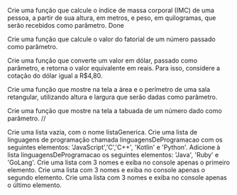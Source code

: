 Crie uma função que calcule o índice de massa corporal (IMC) de uma pessoa, a partir de sua altura, em metros, e peso, em quilogramas, que serão recebidos como parâmetro. Done

Crie uma função que calcule o valor do fatorial de um número passado como parâmetro.

Crie uma função que converte um valor em dólar, passado como parâmetro, e retorna o valor equivalente em reais. Para isso, considere a cotação do dólar igual a R$4,80.

Crie uma função que mostre na tela a área e o perímetro de uma sala retangular, utilizando altura e largura que serão dadas como parâmetro.

Crie uma função que mostre na tela a tabuada de um número dado como parâmetro.
 // 

Crie uma lista vazia, com o nome listaGenerica.
Crie uma lista de linguagens de programação chamada linguagensDeProgramacao com os seguintes elementos: 'JavaScript','C','C++', 'Kotlin' e 'Python'.
Adicione à lista linguagensDeProgramacao os seguintes elementos: 'Java', 'Ruby' e 'GoLang'.
Crie uma lista com 3 nomes e exiba no console apenas o primeiro elemento.
Crie uma lista com 3 nomes e exiba no console apenas o segundo elemento.
Crie uma lista com 3 nomes e exiba no console apenas o último elemento.